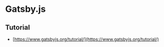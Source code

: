 # Gatsby.js

## Tutorial 
- [https://www.gatsbyjs.org/tutorial/](https://www.gatsbyjs.org/tutorial/) 
